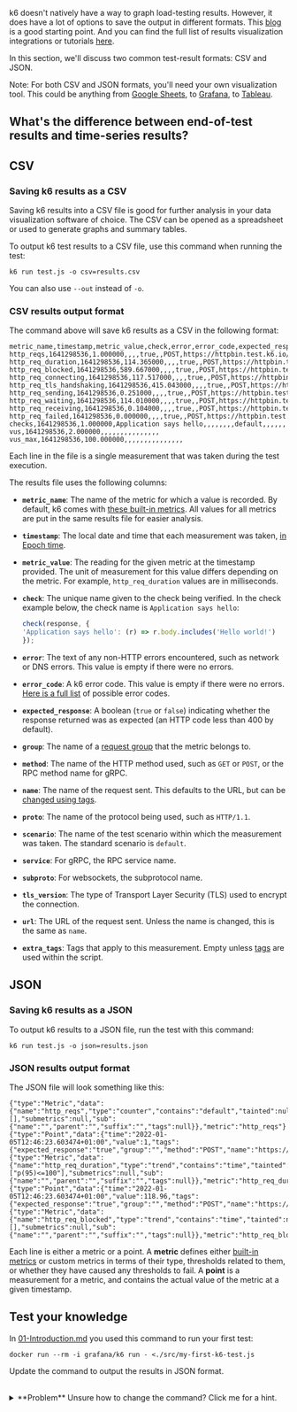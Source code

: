 k6 doesn't natively have a way to graph load-testing results. However, it does have a lot of options to save the output in different formats. This [blog](https://k6.io/blog/ways-to-visualize-k6-results/) is a good starting point. And you can find the full list of results visualization integrations or tutorials [here](https://k6.io/docs/integrations/#result-store-and-visualization).

In this section, we'll discuss two common test-result formats: CSV and JSON.

Note: For both CSV and JSON formats, you'll need your own visualization tool. This could be anything from [Google Sheets](https://sheets.google.com), to [Grafana](https://grafana.com), to [Tableau](https://tableau.com).

## What's the difference between end-of-test results and time-series results?

## CSV

### Saving k6 results as a CSV

Saving k6 results into a CSV file is good for further analysis in your data visualization software of choice. The CSV can be opened as a spreadsheet or used to generate graphs and summary tables.

To output k6 test results to a CSV file, use this command when running the test:

```plain
k6 run test.js -o csv=results.csv
```

You can also use `--out` instead of `-o`.

### CSV results output format

The command above will save k6 results as a CSV in the following format:

```csv
metric_name,timestamp,metric_value,check,error,error_code,expected_response,group,method,name,proto,scenario,service,status,subproto,tls_version,url,extra_tags
http_reqs,1641298536,1.000000,,,,true,,POST,https://httpbin.test.k6.io/post,HTTP/1.1,default,,200,,tls1.2,https://httpbin.test.k6.io/post,
http_req_duration,1641298536,114.365000,,,,true,,POST,https://httpbin.test.k6.io/post,HTTP/1.1,default,,200,,tls1.2,https://httpbin.test.k6.io/post,
http_req_blocked,1641298536,589.667000,,,,true,,POST,https://httpbin.test.k6.io/post,HTTP/1.1,default,,200,,tls1.2,https://httpbin.test.k6.io/post,
http_req_connecting,1641298536,117.517000,,,,true,,POST,https://httpbin.test.k6.io/post,HTTP/1.1,default,,200,,tls1.2,https://httpbin.test.k6.io/post,
http_req_tls_handshaking,1641298536,415.043000,,,,true,,POST,https://httpbin.test.k6.io/post,HTTP/1.1,default,,200,,tls1.2,https://httpbin.test.k6.io/post,
http_req_sending,1641298536,0.251000,,,,true,,POST,https://httpbin.test.k6.io/post,HTTP/1.1,default,,200,,tls1.2,https://httpbin.test.k6.io/post,
http_req_waiting,1641298536,114.010000,,,,true,,POST,https://httpbin.test.k6.io/post,HTTP/1.1,default,,200,,tls1.2,https://httpbin.test.k6.io/post,
http_req_receiving,1641298536,0.104000,,,,true,,POST,https://httpbin.test.k6.io/post,HTTP/1.1,default,,200,,tls1.2,https://httpbin.test.k6.io/post,
http_req_failed,1641298536,0.000000,,,,true,,POST,https://httpbin.test.k6.io/post,HTTP/1.1,default,,200,,tls1.2,https://httpbin.test.k6.io/post,
checks,1641298536,1.000000,Application says hello,,,,,,,,default,,,,,,
vus,1641298536,2.000000,,,,,,,,,,,,,,,
vus_max,1641298536,100.000000,,,,,,,,,,,,,,,
```

Each line in the file is a single measurement that was taken during the test execution.

The results file uses the following columns:

- **`metric_name`**: The name of the metric for which a value is recorded. By default, k6 comes with [these built-in metrics](https://k6.io/docs/using-k6/metrics/#built-in-metrics). All values for all metrics are put in the same results file for easier analysis.
- **`timestamp`**: The local date and time that each measurement was taken, [in Epoch time](https://www.epochconverter.com/).
- **`metric_value`**: The reading for the given metric at the timestamp provided. The unit of measurement for this value differs depending on the metric. For example, `http_req_duration` values are in milliseconds.
- **`check`**: The unique name given to the check being verified. In the check example below, the check name is `Application says hello`:

  ```js
  check(response, {
  'Application says hello': (r) => r.body.includes('Hello world!')
  });
  ```
      
- **`error`**: The text of any non-HTTP errors encountered, such as network or DNS errors. This value is empty if there were no errors.
- **`error_code`**: A k6 error code. This value is empty if there were no errors. [Here is a full list](https://k6.io/docs/javascript-api/error-codes) of possible error codes.
- **`expected_response`**: A boolean (`true` or `false`) indicating whether the response returned was as expected (an HTTP code less than 400 by default).
- **`group`**: The name of a [request group](https://k6.io/docs/using-k6/tags-and-groups/#groups) that the metric belongs to.
- **`method`**: The name of the HTTP method used, such as `GET` or `POST`, or the RPC method name for gRPC.
- **`name`**: The name of the request sent. This defaults to the URL, but can be [changed using tags](https://k6.io/docs/using-k6/http-requests#url-grouping).
- **`proto`**: The name of the protocol being used, such as `HTTP/1.1`.
- **`scenario`**: The name of the test scenario within which the measurement was taken. The standard scenario is `default`.
- **`service`**: For gRPC, the RPC service name.
- **`subproto`**: For websockets, the subprotocol name.
- **`tls_version`**: The type of Transport Layer Security (TLS) used to encrypt the connection.
- **`url`**: The URL of the request sent. Unless the name is changed, this is the same as `name`.
- **`extra_tags`**: Tags that apply to this measurement. Empty unless [tags](https://k6.io/docs/using-k6/tags-and-groups/) are used within the script.

## JSON

### Saving k6 results as a JSON

To output k6 results to a JSON file, run the test with this command:

```plain
k6 run test.js -o json=results.json
```

### JSON results output format

The JSON file will look something like this:

```plain
{"type":"Metric","data":{"name":"http_reqs","type":"counter","contains":"default","tainted":null,"thresholds":[],"submetrics":null,"sub":{"name":"","parent":"","suffix":"","tags":null}},"metric":"http_reqs"}
{"type":"Point","data":{"time":"2022-01-05T12:46:23.603474+01:00","value":1,"tags":{"expected_response":"true","group":"","method":"POST","name":"https://httpbin.test.k6.io/post","proto":"HTTP/1.1","scenario":"default","status":"200","tls_version":"tls1.2","url":"https://httpbin.test.k6.io/post"}},"metric":"http_reqs"}
{"type":"Metric","data":{"name":"http_req_duration","type":"trend","contains":"time","tainted":null,"thresholds":["p(95)<=100"],"submetrics":null,"sub":{"name":"","parent":"","suffix":"","tags":null}},"metric":"http_req_duration"}
{"type":"Point","data":{"time":"2022-01-05T12:46:23.603474+01:00","value":118.96,"tags":{"expected_response":"true","group":"","method":"POST","name":"https://httpbin.test.k6.io/post","proto":"HTTP/1.1","scenario":"default","status":"200","tls_version":"tls1.2","url":"https://httpbin.test.k6.io/post"}},"metric":"http_req_duration"}
{"type":"Metric","data":{"name":"http_req_blocked","type":"trend","contains":"time","tainted":null,"thresholds":[],"submetrics":null,"sub":{"name":"","parent":"","suffix":"","tags":null}},"metric":"http_req_blocked"}
```

Each line is either a metric or a point. A **metric** defines either [built-in metrics](https://k6.io/docs/using-k6/metrics/#built-in-metrics) or custom metrics in terms of their type, thresholds related to them, or whether they have caused any thresholds to fail. A **point** is a measurement for a metric, and contains the actual value of the metric at a given timestamp.

## Test your knowledge

In [01-Introduction.md](01-Introduction.md) you used this command to run your first test:

```
docker run --rm -i grafana/k6 run - <./src/my-first-k6-test.js
```

Update the command to output the results in JSON format.

</br>
<details>
    <summary>**Problem** Unsure how to change the command? Click me for a hint.</summary>

    This section introduces the `-o` or `--out` command flag you can use to tell
    k6 what format you want the output of your test to be in; CSV or JSON. 
    You should change your docker run command to include this flag.

    Remember the command above is first creates a docker container with k6 installed
    to run your test in. Then it takes a k6 command... you should update the k6 command.

    If you need more information check: https://k6.io/docs/get-started/results-output/
</details>
</br>